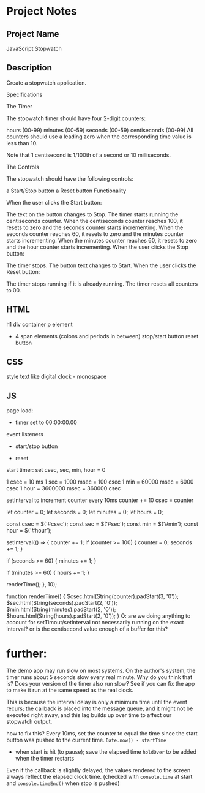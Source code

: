 # Project Notes

## Project Name
JavaScript Stopwatch

## Description
Create a stopwatch application.

Specifications

The Timer

The stopwatch timer should have four 2-digit counters:

hours (00-99)
minutes (00-59)
seconds (00-59)
centiseconds (00-99)
All counters should use a leading zero when the corresponding time value is less than 10.

Note that 1 centisecond is 1/100th of a second or 10 milliseconds.

The Controls

The stopwatch should have the following controls:

a Start/Stop button
a Reset button
Functionality

When the user clicks the Start button:

The text on the button changes to Stop.
The timer starts running the centiseconds counter.
When the centiseconds counter reaches 100, it resets to zero and the seconds counter starts incrementing.
When the seconds counter reaches 60, it resets to zero and the minutes counter starts incrementing.
When the minutes counter reaches 60, it resets to zero and the hour counter starts incrementing.
When the user clicks the Stop button:

The timer stops.
The button text changes to Start.
When the user clicks the Reset button:

The timer stops running if it is already running.
The timer resets all counters to 00.

## HTML
h1
div container
  p element
  - 4 span elements (colons and periods in between)
stop/start button
reset button

## CSS
style text like digital clock - monospace

## JS
page load:
- timer set to 00:00:00.00

event listeners
- start/stop button

- reset

start timer:
  set csec, sec, min, hour = 0

  1 csec = 10 ms
  1 sec = 1000 msec = 100 csec
  1 min = 60000 msec = 6000 csec
  1 hour = 3600000 msec = 360000 csec

  setInterval to increment counter every 10ms
  counter += 10
  csec = counter

let counter = 0;
let seconds = 0;
let minutes = 0;
let hours = 0;

const csec = $('#csec');
const sec = $('#sec');
const min = $('#min');
const hour = $('#hour');

setInterval(() => {
  counter += 1;
  if (counter >= 100) {
    counter = 0;
    seconds += 1;
  }

  if (seconds >= 60) {
    minutes += 1;
  }

  if (minutes >= 60) {
    hours += 1;
  }

  renderTime();
}, 10);

function renderTime() {
  $csec.html(String(counter).padStart(3, '0'));
  $sec.html(String(seconds).padStart(2, '0'));
  $min.html(String(minutes).padStart(2, '0'));
  $hours.html(String(hours).padStart(2, '0'));
}
Q:
are we doing anything to account for setTimout/setInterval not necessarily running on the exact interval? or is the centisecond value enough of a buffer for this?

# further:
The demo app may run slow on most systems. On the author's system, the timer runs about 5 seconds slow every real minute. Why do you think that is? Does your version of the timer also run slow? See if you can fix the app to make it run at the same speed as the real clock.

This is because the interval delay is only a minimum time until the event recurs; the callback is placed into the message queue, and it might not be executed right away, and this lag builds up over time to affect our stopwatch output.

how to fix this?
Every 10ms, set the counter to equal the time since the start button was pushed to the current time. `Date.now() - startTime`
- when start is hit (to pause); save the elapsed time `holdOver` to be added when the timer restarts

Even if the callback is slightly delayed, the values rendered to the screen always reflect the elapsed clock time. (checked with `console.time` at start and `console.timeEnd()` when stop is pushed)
